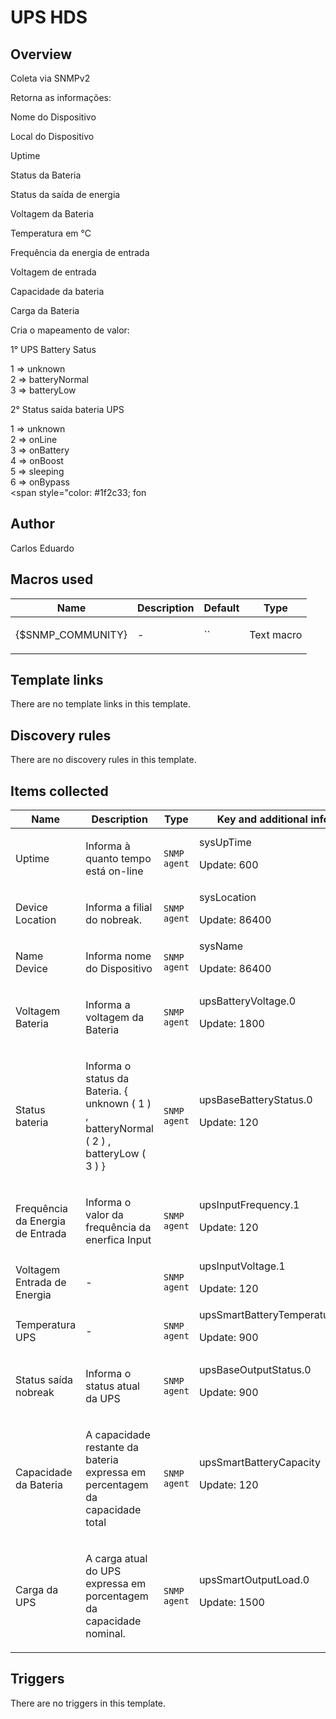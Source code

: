 # UPS HDS

## Overview

Coleta via SNMPv2


Retorna as informações:


Nome do Dispositivo


Local do Dispositivo


Uptime


Status da Bateria


Status da saída de energia


Voltagem da Bateria


Temperatura em °C


Frequência da energia de entrada


Voltagem de entrada


Capacidade da bateria


Carga da Bateria


 


Cria o mapeamento de valor:


1° UPS Battery Satus


1 ⇒ unknown  
2 ⇒ batteryNormal  
3 ⇒ batteryLow


 


2° Status saída bateria UPS


1 ⇒ unknown  
2 ⇒ onLine  
3 ⇒ onBattery  
4 ⇒ onBoost  
5 ⇒ sleeping  
6 ⇒ onBypass  
<span style="color: #1f2c33; fon



## Author

Carlos Eduardo

## Macros used

|Name|Description|Default|Type|
|----|-----------|-------|----|
|{$SNMP_COMMUNITY}|<p>-</p>|``|Text macro|
## Template links

There are no template links in this template.

## Discovery rules

There are no discovery rules in this template.

## Items collected

|Name|Description|Type|Key and additional info|
|----|-----------|----|----|
|Uptime|<p>Informa à quanto tempo está on-line</p>|`SNMP agent`|sysUpTime<p>Update: 600</p>|
|Device Location|<p>Informa a filial do nobreak.</p>|`SNMP agent`|sysLocation<p>Update: 86400</p>|
|Name Device|<p>Informa nome do Dispositivo</p>|`SNMP agent`|sysName<p>Update: 86400</p>|
|Voltagem Bateria|<p>Informa a voltagem da Bateria</p>|`SNMP agent`|upsBatteryVoltage.0<p>Update: 1800</p>|
|Status bateria|<p>Informa o status da Bateria. { unknown ( 1 ) , batteryNormal ( 2 ) , batteryLow ( 3 ) }</p>|`SNMP agent`|upsBaseBatteryStatus.0<p>Update: 120</p>|
|Frequência da Energia de Entrada|<p>Informa o valor da frequência da enerfica Input</p>|`SNMP agent`|upsInputFrequency.1<p>Update: 120</p>|
|Voltagem Entrada de Energia|<p>-</p>|`SNMP agent`|upsInputVoltage.1<p>Update: 120</p>|
|Temperatura UPS|<p>-</p>|`SNMP agent`|upsSmartBatteryTemperature.0<p>Update: 900</p>|
|Status saída nobreak|<p>Informa o status atual da UPS</p>|`SNMP agent`|upsBaseOutputStatus.0<p>Update: 900</p>|
|Capacidade da Bateria|<p>A capacidade restante da bateria expressa em percentagem da capacidade total</p>|`SNMP agent`|upsSmartBatteryCapacity<p>Update: 120</p>|
|Carga da UPS|<p>A carga atual do UPS expressa em porcentagem da capacidade nominal.</p>|`SNMP agent`|upsSmartOutputLoad.0<p>Update: 1500</p>|
## Triggers

There are no triggers in this template.

